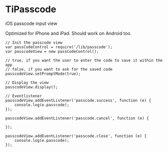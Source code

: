 # TiPasscode
iOS passcode input view

Optimized for iPhone and iPad. Should work on Android too.

~~~
// Init the passcode view
var passCodeControl = require('/lib/passcode');
var passcodeView = new passCodeControl();

// true, if you want the user to enter the code to save it within the app
// false, if you want to ask for the saved code
passcodeView.setPromptMode(true);

// Display the view
passcodeView.display();

// Eventlistener
passcodeView.addEventListener('passcode.success', function (e) {
	console.log(e.passcode);
});

passcodeView.addEventListener('passcode.cancel', function (e) {

});

passcodeView.addEventListener('passcode.close', function (e) {
	console.log(e.passcode);
});
~~~
